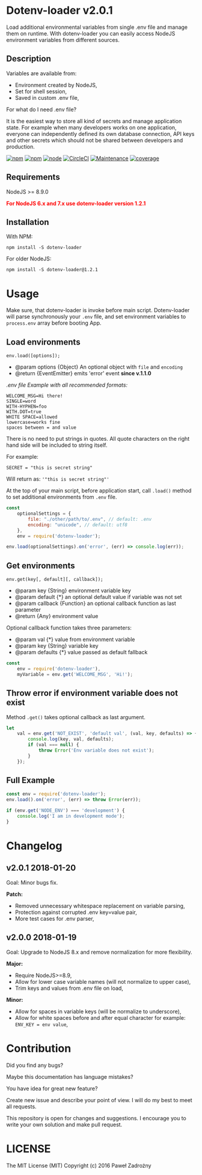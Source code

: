 # Dotenv-loader v2.0.1

Load additional environmental variables from single .env file
and manage them on runtime.
With dotenv-loader you can easily access NodeJS environment
variables from different sources.

## Description

Variables are available from:

* Environment created by NodeJS,
* Set for shell session,
* Saved in custom .env file,

For what do I need .env file?

It is the easiest way to store all kind of secrets and manage application state.
For example when many developers works on one application, everyone can
independently defined its own database connection, API keys and other
secrets which should not be shared between developers and production.

[![npm](https://img.shields.io/npm/l/dotenv-loader.svg?maxAge=2592000)]()
[![npm](https://img.shields.io/npm/dt/dotenv-loader.svg?maxAge=2592000)]()
[![node](https://img.shields.io/node/v/dotenv-loader.svg?maxAge=2592000)]()
[![CircleCI](https://img.shields.io/circleci/project/github/pawelzny/dotenv-loader.svg)]()
[![Maintenance](https://img.shields.io/maintenance/yes/2018.svg?maxAge=2592000)]()
[![coverage](https://img.shields.io/badge/coverage-100%25-brightgreen.svg)]()

## Requirements

NodeJS >= 8.9.0

<div style="color: red; font-weight: 700;">
For NodeJS 6.x and 7.x use dotenv-loader version 1.2.1
</div>

## Installation

With NPM:

```shell
npm install -S dotenv-loader
```

For older NodeJS:

```shell
npm install -S dotenv-loader@1.2.1
```

# Usage

Make sure, that dotenv-loader is invoke before main script.
Dotenv-loader will parse synchronously your `.env` file,
and set environment variables to `process.env` array before booting App.

## Load environments

`env.load([options]);`

* @param options {Object} An optional object with `file` and `encoding`
* @return {EventEmitter} emits 'error' event **since v.1.1.0**

*.env file Example with all recommended formats:*

```text
WELCOME_MSG=Hi there!
SINGLE=word
WITH-HYPHEN=foo
WITH.DOT=true
WHITE SPACE=allowed
lowercase=works fine
spaces between = and value
```

There is no need to put strings in quotes.
All quote characters on the right hand side will be included to string itself.

For example:
```text
SECRET = "this is secret string"
```

Will return as: `'"this is secret string"'`

At the top of your main script, before application start,
call `.load()` method to set additional
environments from `.env` file.

```javascript
const
    optionalSettings = {
        file: "./other/path/to/.env", // default: .env
        encoding: "unicode", // default: utf8
    },
    env = require('dotenv-loader');

env.load(optionalSettings).on('error', (err) => console.log(err));
```

## Get environments

`env.get(key[, default][, callback]);`
* @param key {String} environment variable key
* @param default {*} an optional default value if variable was not set
* @param callback {Function} an optional callback function as last parameter
* @return {Any} environment value

Optional callback function takes three parameters:

* @param val {*} value from environment variable
* @param key {String} variable key
* @param defaults {*} value passed as default fallback

```javascript
const
    env = require('dotenv-loader'),
    myVariable = env.get('WELCOME_MSG', 'Hi!');
```

## Throw error if environment variable does not exist

Method `.get()` takes optional callback as last argument.

```javascript
let
    val = env.get('NOT_EXIST', 'default val', (val, key, defaults) => {
        console.log(key, val, defaults);
        if (val === null) {
            throw Error('Env variable does not exist');
        }
    });
```

## Full Example

```javascript
const env = require('dotenv-loader');
env.load().on('error', (err) => throw Error(err));

if (env.get('NODE_ENV') === 'development') {
    console.log('I am in development mode');
}

```

# Changelog

## v2.0.1 2018-01-20

Goal: Minor bugs fix.

**Patch:**

- Removed unnecessary whitespace replacement on variable parsing,
- Protection against corrupted .env key=value pair,
- More test cases for .env parser,

## v2.0.0 2018-01-19

Goal: Upgrade to NodeJS 8.x and remove normalization for more flexibility.

**Major:**

- Require NodeJS>=8.9,
- Allow for lower case variable names (will not normalize to upper case),
- Trim keys and values from .env file on load,

**Minor:**

- Allow for spaces in variable keys (will be normalize to underscore),
- Allow for white spaces before and after equal character
  for example: `ENV_KEY = env value`,

# Contribution

Did you find any bugs?

Maybe this documentation has language mistakes?

You have idea for great new feature?


Create new issue and describe your point of view.
I will do my best to meet all requests.

This repository is open for changes and suggestions.
I encourage you to write your own solution and make pull request.

# LICENSE
The MIT License (MIT)
Copyright (c) 2016 Paweł Zadrożny
